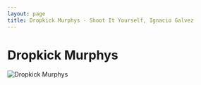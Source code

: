 ```yaml
---
layout: page
title: Dropkick Murphys - Shoot It Yourself, Ignacio Galvez
---
```


# Dropkick Murphys

![Dropkick Murphys](http://assets.farmhouse.co/publishing/1-shoot-it-yourself/images/dropkick-murphys-1.jpg)

